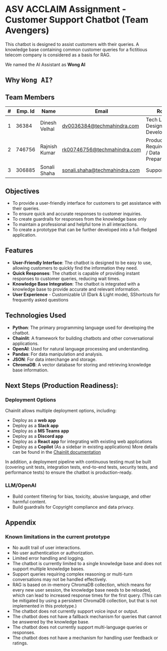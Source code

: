 # ASV ACCLAIM Assignment - Customer Support Chatbot (Team Avengers)

This chatbot is designed to assist customers with their queries. A knowledge base containing common customer queries for a fictitious telecom company is considered as a basis for RAG.

We named the AI Assistant as **Wong AI**
## Why <KBD>Wong AI</KBD>?

## Team Members

| # | Emp. Id | Name          | Email                          | Role                                      |
|---|---------|---------------|--------------------------------|-------------------------------------------|
| 1 | 36384   | Dinesh Velhal | dv0036384@techmahindra.com     | Tech Lead, Design, Development            |
| 2 | 746756  | Rajnish Kumar | rk00746756@techmahindra.com    | Product / Requirements / Data Preparation |
| 3 | 306885  | Sonali Shaha  | sonali.shaha@techmahindra.com  | Support                                   |


## Objectives
- To provide a user-friendly interface for customers to get assistance with their queries.
- To ensure quick and accurate responses to customer inquiries.
- To create guardrails for responses from the knowledge base only
- To maintain a professional and helpful tone in all interactions.
- To create a prototype that can be further developed into a full-fledged application.

## Features
- **User-Friendly Interface**: The chatbot is designed to be easy to use, allowing customers to quickly find the information they need.
- **Quick Responses**: The chatbot is capable of providing instant responses to customer queries, reducing wait times.
- **Knowledge Base Integration**: The chatbot is integrated with a knowledge base to provide accurate and relevant information.
- **User Experience** - Customizable UI (Dark & Light mode), SShortcuts for frequently asked questions

## Technologies Used
- **Python**: The primary programming language used for developing the chatbot.
- **Chainlit**: A framework for building chatbots and other conversational applications.
- **OpenAI**: Used for natural language processing and understanding.
- **Pandas**: For data manipulation and analysis.
- **JSON**: For data interchange and storage.
- **ChromaDB**: A vector database for storing and retrieving knowledge base information.

## Next Steps (Production Readiness):
### Deployment Options
Chainlit allows multiple deployment options, including:
- Deploy as a **web app**
- Deploy as a **Slack app**
- Deploy as a **MS Teams app**
- Deploy as a **Discord app**
- Deploy as a **React app** for integrating with existing web applications
- Deploy as a **Copilot** (As a sidebar in existing applications)
More details can be found in the [Chainlit documentation](https://docs.chainlit.io/deploy/overview)

In addition, a deployment pipeline with continuous testing must be built (covering unit tests, integration tests, end-to-end tests, security tests, and performance tests) to ensure the chatbot is production-ready.

### LLM/OpenAI
- Build content filtering for bias, toxicity, abusive language, and other harmful content.
- Build guardrails for Copyright compliance and data privacy.


## Appendix
### Known limitations in the current prototype
- No audit trail of user interactions.
- No user authentication or authorization.
- Limited error handling and logging.
- The chatbot is currently limited to a single knowledge base and does not support multiple knowledge bases.
- Support queries requiring complex reasoning or multi-turn conversations may not be handled effectively.
- RAG is based on in-memory ChromaDB collection, which means for every new user session, the knowledge base needs to be reloaded, 
which can lead to increased response times for the first query. (This can be mitigated by using a persistent ChromaDB collection, but that is not implemented in this prototype.)
- The chatbot does not currently support voice input or output.
- The chatbot does not have a fallback mechanism for queries that cannot be answered by the knowledge base.
- The chatbot does not currently support multi-language queries or responses.
- The chatbot does not have a mechanism for handling user feedback or ratings.